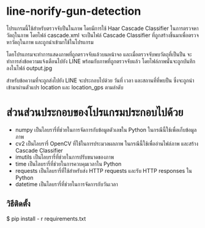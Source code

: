 # line-norify-gun-detection
โปรแกรมนี้ใช้สำหรับตรวจจับปืนในภาพ โดยมีการใช้ Haar Cascade Classifier ในการตรวจหาวัตถุในภาพ โดยไฟล์ cascade.xml จะเป็นไฟล์ Cascade Classifier ที่ถูกสร้างขึ้นมาเพื่อตรวจหาวัตถุในภาพ และถูกนำเข้ามาใช้ในโปรแกรม

โดยโปรแกรมจะทำการแสดงภาพที่ถูกตรวจจับแล้วบนหน้าจอ และเมื่อตรวจจับพบวัตถุที่เป็นปืน จะทำการส่งข้อความแจ้งเตือนไปยัง LINE พร้อมกับภาพที่ถูกตรวจจับแล้ว โดยไฟล์ภาพนั้นจะถูกบันทึกลงในไฟล์ output.jpg

สำหรับข้อความที่จะถูกส่งไปยัง LINE จะประกอบไปด้วย วันที่ เวลา และสถานที่ที่พบปืน ซึ่งจะถูกนำเข้ามาผ่านตัวแปร location และ location_gps ตามลำดับ

# ส่วนส่วนประกอบของโปรแกรมประกอบไปด้วย

* numpy เป็นไลบรารี่ที่ช่วยในการจัดการกับข้อมูลตัวเลขใน Python ในกรณีนี้ใช้เพื่อเก็บข้อมูลภาพ
* cv2 เป็นไลบรารี่ OpenCV ที่ใช้ในการประมวลผลภาพ ในกรณีนี้ใช้เพื่ออ่านไฟล์ภาพ และสร้าง Cascade Classifier
* imutils เป็นไลบรารี่ที่ช่วยในการปรับขนาดของภาพ
* time เป็นไลบรารี่ที่ช่วยในการควบคุมเวลาใน Python
* requests เป็นไลบรารี่ที่ใช้สำหรับส่ง HTTP requests และรับ HTTP responses ใน Python
* datetime เป็นไลบรารี่ที่ช่วยในการจัดการกับวันเวลา

## วิธีติดตั้ง
$ pip install - r requirements.txt
